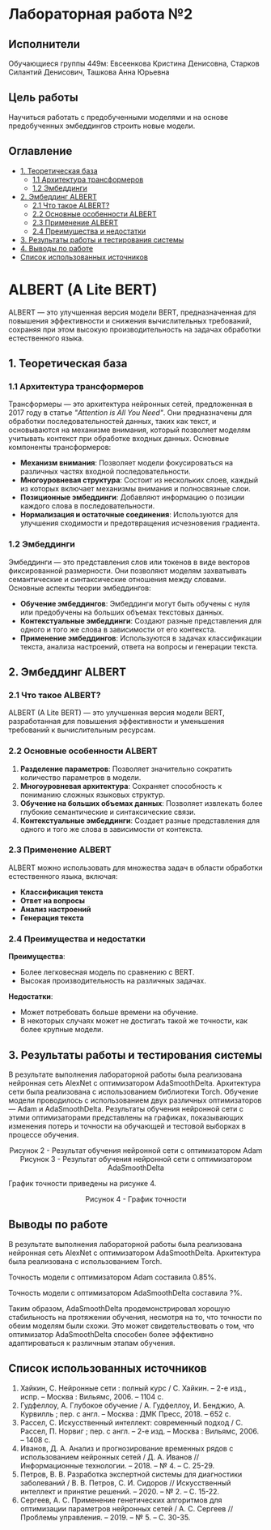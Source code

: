 # Лабораторная работа №2

## Исполнители

Обучающиеся группы 449м: Евсеенкова Кристина Денисовна, Старков Силантий Денисович, Ташкова Анна Юрьевна

## Цель работы

Научиться работать с предобученными моделями и на основе предобученных эмбеддингов строить новые модели.

## Оглавление

*   [1. Теоретическая база](#1-теоретическая-база)
    *   [1.1 Архитектура трансформеров](#11-архитектура-трансформеров)
    *   [1.2 Эмбеддинги](#12-эмбеддинги)
*   [2. Эмбеддинг ALBERT](#2-эмбеддинг-albert)
    *   [2.1 Что такое ALBERT?](#21-что-такое-albert)
    *   [2.2 Основные особенности ALBERT](#22-основные-особенности-albert)
    *   [2.3 Применение ALBERT](#23-применение-albert)
    *   [2.4 Преимущества и недостатки](#24-преимущества-и-недостатки)
*   [3. Результаты работы и тестирования системы](#3-результаты-работы-и-тестирования-системы)
*   [4. Выводы по работе](#4-выводы-по-работе)
*   [Список использованных источников](#список-использованных-источников)

# ALBERT (A Lite BERT)

ALBERT — это улучшенная версия модели BERT, предназначенная для повышения эффективности и снижения вычислительных требований, сохраняя при этом высокую производительность на задачах обработки естественного языка.

## 1. Теоретическая база

### 1.1 Архитектура трансформеров

Трансформеры — это архитектура нейронных сетей, предложенная в 2017 году в статье *"Attention is All You Need"*. Они предназначены для обработки последовательностей данных, таких как текст, и основываются на механизме внимания, который позволяет моделям учитывать контекст при обработке входных данных. Основные компоненты трансформеров:

- **Механизм внимания**: Позволяет модели фокусироваться на различных частях входной последовательности.
- **Многоуровневая структура**: Состоит из нескольких слоев, каждый из которых включает механизмы внимания и полносвязные слои.
- **Позиционные эмбеддинги**: Добавляют информацию о позиции каждого слова в последовательности.
- **Нормализация и остаточные соединения**: Используются для улучшения сходимости и предотвращения исчезновения градиента.

### 1.2 Эмбеддинги

Эмбеддинги — это представления слов или токенов в виде векторов фиксированной размерности. Они позволяют моделям захватывать семантические и синтаксические отношения между словами. Основные аспекты теории эмбеддингов:

- **Обучение эмбеддингов**: Эмбеддинги могут быть обучены с нуля или предобучены на больших объемах текстовых данных.
- **Контекстуальные эмбеддинги**: Создают разные представления для одного и того же слова в зависимости от его контекста.
- **Применение эмбеддингов**: Используются в задачах классификации текста, анализа настроений, ответа на вопросы и генерации текста.

## 2. Эмбеддинг ALBERT

### 2.1 Что такое ALBERT?

ALBERT (A Lite BERT) — это улучшенная версия модели BERT, разработанная для повышения эффективности и уменьшения требований к вычислительным ресурсам.

### 2.2 Основные особенности ALBERT

1. **Разделение параметров**: Позволяет значительно сократить количество параметров в модели.
2. **Многоуровневая архитектура**: Сохраняет способность к пониманию сложных языковых структур.
3. **Обучение на больших объемах данных**: Позволяет извлекать более глубокие семантические и синтаксические связи.
4. **Контекстуальные эмбеддинги**: Создает разные представления для одного и того же слова в зависимости от контекста.

### 2.3 Применение ALBERT

ALBERT можно использовать для множества задач в области обработки естественного языка, включая:

- **Классификация текста**
- **Ответ на вопросы**
- **Анализ настроений**
- **Генерация текста**

### 2.4 Преимущества и недостатки

**Преимущества**:
- Более легковесная модель по сравнению с BERT.
- Высокая производительность на различных задачах.

**Недостатки**:
- Может потребовать больше времени на обучение.
- В некоторых случаях может не достигать такой же точности, как более крупные модели.

## 3. Результаты работы и тестирования системы 

В результате выполнения лабораторной работы была реализована нейронная сеть AlexNet с оптимизатором AdaSmoothDelta. Архитектура сети была реализована с использованием библиотеки Torch. Обучение модели проводилось с использованием двух различных оптимизаторов — Adam и AdaSmoothDelta. Результаты обучения нейронной сети с этими оптимизаторами представлены на графиках, показывающих изменения потерь и точности на обучающей и тестовой выборках в процессе обучения.


<center>Рисунок 2 - Результат обучения нейронной сети с оптимизатором Adam</center>

<center>Рисунок 3 - Результат обучения нейронной сети с оптимизатором AdaSmoothDelta</center>

График точности приведены на рисунке 4.

<center>Рисунок 4 -  График точности </center>

## Выводы по работе

В результате выполнения лабораторной работы была реализована нейронная сеть AlexNet с оптимизатором AdaSmoothDelta. Архитектура была реализована с использованием Torch.

Точность модели с оптимизатором Adam составила 0.85%.

Точность модели с оптимизатором AdaSmoothDelta составила ?%.

Таким образом, AdaSmoothDelta продемонстрировал хорошую стабильность на протяжении обучения, несмотря на то, что точности по обеим моделям были схожи. Это может свидетельствовать о том, что оптимизатор AdaSmoothDelta способен более эффективно адаптироваться к различным этапам обучения.



## Список использованных источников

1.  Хайкин, С. Нейронные сети : полный курс / С. Хайкин. – 2-е изд., испр. – Москва : Вильямс, 2006. – 1104 с.
2.  Гудфеллоу, А. Глубокое обучение / А. Гудфеллоу, И. Бенджио, А. Курвилль ; пер. с англ. – Москва : ДМК Пресс, 2018. – 652 с.
3.  Рассел, С. Искусственный интеллект: современный подход / С. Рассел, П. Норвиг ; пер. с англ. – 2-е изд. – Москва : Вильямс, 2006. – 1408 с.
4.  Иванов, Д. А. Анализ и прогнозирование временных рядов с использованием нейронных сетей / Д. А. Иванов // Информационные технологии. – 2018. – № 4. – С. 25-29.
5.  Петров, В. В. Разработка экспертной системы для диагностики заболеваний / В. В. Петров, С. И. Сидоров // Искусственный интеллект и принятие решений. – 2020. – № 2. – С. 15-22.
6.  Сергеев, А. С. Применение генетических алгоритмов для оптимизации параметров нейронных сетей / А. С. Сергеев // Проблемы управления. – 2019. – № 5. – С. 30-35.
